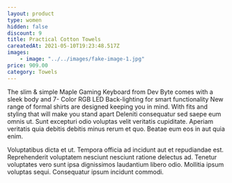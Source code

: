 ```yaml
---
layout: product
type: women
hidden: false
discount: 9
title: Practical Cotton Towels
careatedAt: 2021-05-10T19:23:48.517Z
images:
    - image: "../../images/fake-image-1.jpg"
price: 909.00
category: Towels
---
```

The slim & simple Maple Gaming Keyboard from Dev Byte comes with a sleek body and 7- Color RGB LED Back-lighting for smart functionality
New range of formal shirts are designed keeping you in mind. With fits and styling that will make you stand apart
Deleniti consequatur sed saepe eum omnis ut. Sunt excepturi odio voluptas velit veritatis cupiditate. Aperiam veritatis quia debitis debitis minus rerum et quo. Beatae eum eos in aut quia enim.
 Voluptatibus dicta et ut. Tempora officia ad incidunt aut et repudiandae est. Reprehenderit voluptatem nesciunt nesciunt ratione delectus ad. Tenetur voluptates vero sunt ipsa dignissimos laudantium libero odio. Mollitia ipsum voluptas sequi. Consequatur ipsum incidunt commodi.
